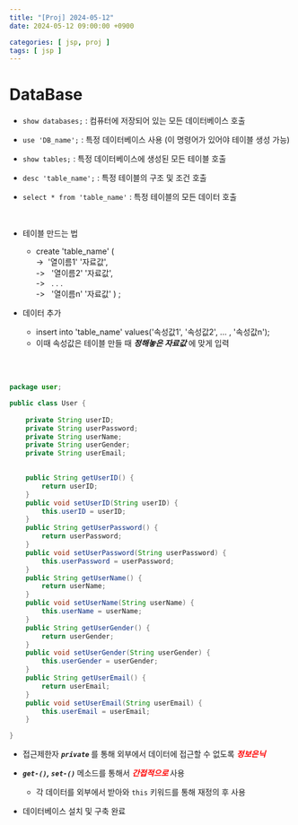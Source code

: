 ```yaml
---
title: "[Proj] 2024-05-12"
date: 2024-05-12 09:00:00 +0900

categories: [ jsp, proj ]
tags: [ jsp ]
---
```





# DataBase

  - `show databases;` : 컴퓨터에 저장되어 있는 모든 데이터베이스 호출
  - `use 'DB_name';` : 특정 데이터베이스 사용 (이 명령어가 있어야 테이블 생성 가능)
  - `show tables;` : 특정 데이터베이스에 생성된 모든 테이블 호출
  - `desc 'table_name';` : 특정 테이블의 구조 및 조건 호출
  - `select * from 'table_name'` : 특정 테이블의 모든 데이터 호출

    <br>

  - 테이블 만드는 법
    - create 'table_name' ( <br/>
       ->    &nbsp;'열이름1' '자료값', <br/>
       ->    &nbsp; '열이름2' '자료값', <br/>
       ->    &nbsp;  . . . <br/>
       ->    &nbsp; '열이름n' '자료값' ) ;

  - 데이터 추가
    - insert into 'table_name' values('속성값1', '속성값2', ... , '속성값n');
    - 이때 속성값은 테이블 만들 때 <b><i>정해놓은 자료값</i></b> 에 맞게 입력

<br/><br/>

```java
package user;

public class User {
	
	private String userID;
	private String userPassword;
	private String userName;
	private String userGender;
	private String userEmail;
	

	public String getUserID() {
		return userID;
	}
	public void setUserID(String userID) {
		this.userID = userID;
	}
	public String getUserPassword() {
		return userPassword;
	}
	public void setUserPassword(String userPassword) {
		this.userPassword = userPassword;
	}
	public String getUserName() {
		return userName;
	}
	public void setUserName(String userName) {
		this.userName = userName;
	}
	public String getUserGender() {
		return userGender;
	}
	public void setUserGender(String userGender) {
		this.userGender = userGender;
	}
	public String getUserEmail() {
		return userEmail;
	}
	public void setUserEmail(String userEmail) {
		this.userEmail = userEmail;
	}

}
```

- 접근제한자 <b><i> `private` </i></b>를 통해 외부에서 데이터에 접근할 수 없도록 <span style="color:red"><b><i> 정보은닉 </b></i></spna>

- <b><i> `get-()`, `set-()`  </i></b> 메소드를 통해서 <span style="color:red"><b><i> 간접적으로 </i></b></span> 사용
  - 각 데이터를 외부에서 받아와 `this` 키워드를 통해 재정의 후 사용

- 데이터베이스 설치 및 구축 완료